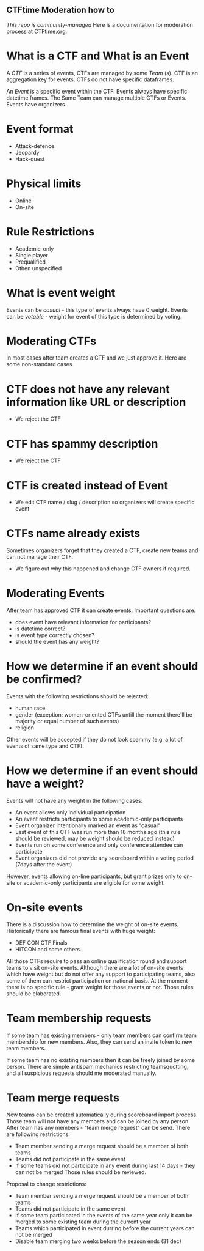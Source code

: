 CTFtime Moderation how to
--------------------------
*This repo is community-managed*
Here is a documentation for moderation process at CTFtime.org.

# What is a CTF and What is an Event

A *CTF* is a series of events, CTFs are managed by some *Team* (s). CTF is an aggregation key for events.
CTFs do not have specific dataframes.

An *Event* is a specific event within the CTF. Events always have specific datetime frames.
The Same Team can manage multiple CTFs or Events. 
Events have organizers.

# Event format
* Attack-defence
* Jeopardy
* Hack-quest

# Physical limits
* Online
* On-site

# Rule Restrictions
* Academic-only
* Single player
* Prequalified
* Othen unspecified

# What is event weight
Events can be *casual* - this type of events always have 0 weight.
Events can be *votable* - weight for event of this type is determined by voting.

Moderating CTFs
===============

In most cases after team creates a CTF and we just approve it.
Here are some non-standard cases.

# CTF does not have any relevant information like URL or description
* We reject the CTF

 # CTF has spammy description
* We reject the CTF

# CTF is created instead of Event
* We edit CTF name / slug / description so organizers will create specific event

# CTFs name already exists
Sometimes organizers forget that they created a CTF, create new teams and can not manage their CTF.
* We figure out why this happened and change CTF owners if required.

Moderating Events
=================
After team has approved CTF it can create events.
Important questions are:
* does event have relevant information for participants?
* is datetime correct?
* is event type correctly chosen?
* should the event has any weight?

# How we determine if an event should be confirmed?

Events with the following restrictions should be rejected:
 - human race
 - gender (exception: women-oriented CTFs untill the moment there'll be majority or equal number of such events)
 - religion

Other events will be accepted if they do not look spammy (e.g. a lot of events of same type and CTF).

# How we determine if an event should have a weight?

 Events will not have any weight in the following cases:

 * An event allows only individual participation
 * An event restricts participants to some academic-only participants
 * Event organizer intentionally marked an event as "casual"
 * Last event of this CTF was run more than 18 months ago (this rule should be reviewed, may be weight should be reduced instead)
 * Events run on some conference and only conference attendee can participate
 * Event organizers did not provide any scoreboard within a voting period (7days after the event)

However, events allowing on-line participants, but grant prizes only to on-site or academic-only participants are eligible for some weight.

# On-site events

There is a discussion how to determine the weight of on-site events. Historically there are famous final events with huge weight:
* DEF CON CTF Finals
* HITCON
and some others.

All those CTFs require to pass an online qualification round and support teams to visit on-site events.
Although there are a lot of on-site events which have weight but do not offer any support to participating teams, also some of them can restrict participation on national basis. At the moment there is no specific rule - grant weight for those events or not.
Those rules should be elaborated.


Team membership requests
========================

If some team has existing members - only team members can confirm team membership for new members. Also, they can send an invite token to new team members.

If some team has no existing members then it can be freely joined by some person. There are simple antispam mechanics restricting teamsquotting, and all suspicious requests should me moderated manually.


Team merge requests
===================

New teams can be created automatically during scoreboard import process. Those team will not have any members and can be joined by any person.
After team has any members - "team merge request" can be send.
There are following restrictions:
* Team member sending a merge request should be a member of both teams
* Teams did not participate in the same event
* If some teams did not participate in any event during last 14 days - they can not be merged
Those rules should be reviewed.

Proposal to change restrictions:
* Team member sending a merge request should be a member of both teams
* Teams did not participate in the same event
* If some team participated in the events of the same year only it can be merged to some existing team during the current year
* Teams which participated in event durring before the current years can not be merged
* Disable team merging two weeks before the season ends (31 dec)
